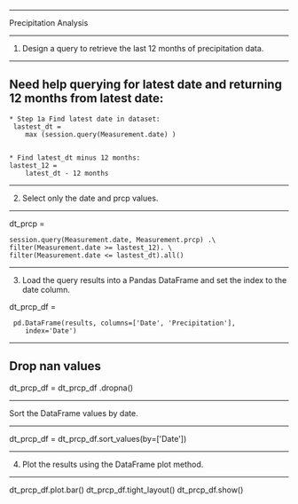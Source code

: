 ____________________________________________________

Precipitation Analysis
____________________________________________________

1) Design a query to retrieve the last 12 months of precipitation data.

------------------------------------------------------
Need help querying for latest date and returning 12 months from latest date:
----------------------------------------------------------

	* Step 1a Find latest date in dataset:
	 lastest_dt = 
		max (session.query(Measurement.date) )


	* Find latest_dt minus 12 months:  
	lastest_12 = 
		latest_dt - 12 months


-------------------------------------------------------------------
2) Select only the date and prcp values.

-----------------------------------------------------------------

dt_prcp = 

	session.query(Measurement.date, Measurement.prcp) .\
    filter(Measurement.date >= lastest_12). \
    filter(Measurement.date <= lastest_dt).all()


-----------------------------------------------------------------

3) Load the query results into a Pandas DataFrame and set the index to the date column.

dt_prcp_df =

	 pd.DataFrame(results, columns=['Date', 'Precipitation'], 
	 	index='Date')

------------------------------------------------------------------
Drop nan values
-----------------------------------------------------------------

dt_prcp_df  = dt_prcp_df .dropna()

-----------------------------------------------------------------

Sort the DataFrame values by date.

------------------------------------------------------------------

dt_prcp_df  = dt_prcp_df.sort_values(by=['Date'])



-----------------------------------------------------------------

4) Plot the results using the DataFrame plot method.

----------------------------------------------------------------------

dt_prcp_df.plot.bar()
dt_prcp_df.tight_layout()
dt_prcp_df.show()